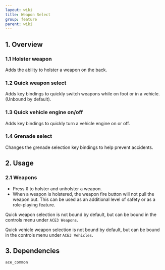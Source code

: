 ```yaml
---
layout: wiki
title: Weapon Select
group: feature
parent: wiki
---
```


## 1. Overview

### 1.1 Holster weapon
Adds the ability to holster a weapon on the back.

### 1.2 Quick weapon select
Adds key bindings to quickly switch weapons while on foot or in a vehicle. (Unbound by default).

### 1.3 Quick vehicle engine on/off
Adds key bindings to quickly turn a vehicle engine on or off.

### 1.4 Grenade select
Changes the grenade selection key bindings to help prevent accidents.

## 2. Usage

### 2.1 Weapons

- Press <kbd>0</kbd> to holster and unholster a weapon. 
- When a weapon is holstered, the weapon fire button will not pull the weapon out. This can be used as an additional level of safety or as a role-playing feature.

Quick weapon selection is not bound by default, but can be bound in the controls menu under `ACE3 Weapons`.

Quick vehicle weapon selection is not bound by default, but can be bound in the controls menu under `ACE3 Vehicles`.

## 3. Dependencies

`ace_common`
